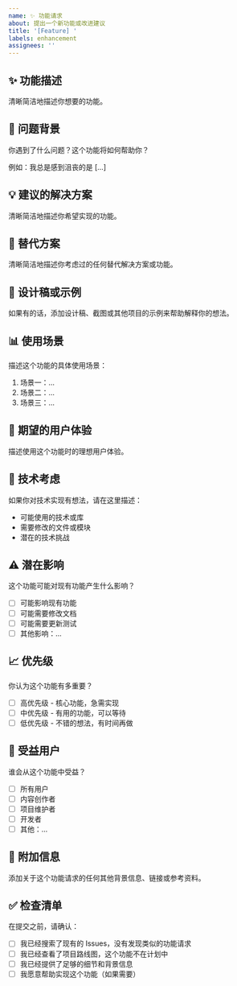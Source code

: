 ```yaml
---
name: ✨ 功能请求
about: 提出一个新功能或改进建议
title: '[Feature] '
labels: enhancement
assignees: ''
---
```


## ✨ 功能描述

清晰简洁地描述你想要的功能。

## 🎯 问题背景

你遇到了什么问题？这个功能将如何帮助你？

例如：我总是感到沮丧的是 [...]

## 💡 建议的解决方案

清晰简洁地描述你希望实现的功能。

## 🔄 替代方案

清晰简洁地描述你考虑过的任何替代解决方案或功能。

## 📸 设计稿或示例

如果有的话，添加设计稿、截图或其他项目的示例来帮助解释你的想法。

## 📊 使用场景

描述这个功能的具体使用场景：

1. 场景一：...
2. 场景二：...
3. 场景三：...

## 🎨 期望的用户体验

描述使用这个功能时的理想用户体验。

## 🔧 技术考虑

如果你对技术实现有想法，请在这里描述：

- 可能使用的技术或库
- 需要修改的文件或模块
- 潜在的技术挑战

## ⚠️ 潜在影响

这个功能可能对现有功能产生什么影响？

- [ ] 可能影响现有功能
- [ ] 可能需要修改文档
- [ ] 可能需要更新测试
- [ ] 其他影响：...

## 📈 优先级

你认为这个功能有多重要？

- [ ] 高优先级 - 核心功能，急需实现
- [ ] 中优先级 - 有用的功能，可以等待
- [ ] 低优先级 - 不错的想法，有时间再做

## 👥 受益用户

谁会从这个功能中受益？

- [ ] 所有用户
- [ ] 内容创作者
- [ ] 项目维护者
- [ ] 开发者
- [ ] 其他：...

## 📝 附加信息

添加关于这个功能请求的任何其他背景信息、链接或参考资料。

## ✅ 检查清单

在提交之前，请确认：

- [ ] 我已经搜索了现有的 Issues，没有发现类似的功能请求
- [ ] 我已经查看了项目路线图，这个功能不在计划中
- [ ] 我已经提供了足够的细节和背景信息
- [ ] 我愿意帮助实现这个功能（如果需要）
